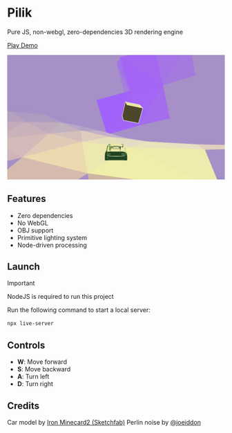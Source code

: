 # Pilik

Pure JS, non-webgl, zero-dependencies 3D rendering engine

[Play Demo](https://pilik-3d.web.app/)

<p align="center">
<img src="https://github.com/H2xDev/Pilik3D/blob/master/screenshots/screenshot.png?raw=true" alt="Screenshot" />
</p>

## Features
- Zero dependencies
- No WebGL
- OBJ support
- Primitive lighting system
- Node-driven processing

## Launch
> [!IMPORTANT]
> NodeJS is required to run this project

Run the following command to start a local server:
```bash
npx live-server
```

## Controls
- **W**: Move forward
- **S**: Move backward
- **A**: Turn left
- **D**: Turn right

## Credits
Car model by [Iron Minecard2 (Sketchfab)](https://sketchfab.com/3d-models/lamborghini-gallardo-low-poly-463f8eb77d8046678782783bd754b4d2)
Perlin noise by [@joeiddon](https://github.com/joeiddon/perlin)
